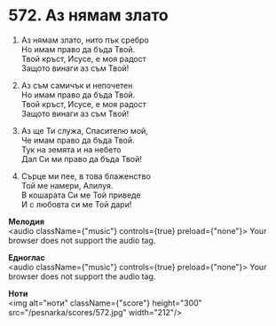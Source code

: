 # 572. Аз нямам злато

1. Аз нямам злато, нито пък сребро  
Но имам право да бъда Твой.  
Твой кръст, Исусе, е моя радост  
Защото винаги аз съм Твой!  

2. Аз съм самичък и непочетен  
Но имам право да бъда Твой.  
Твой кръст, Исусе, е моя радост  
Защото винаги аз съм Твой!  

3. Аз ще Ти служа, Спасителю мой,  
Че имам право да бъда Твой.  
Тук на земята и на небето  
Дал Си ми право да бъда Твой!

4. Сърце ми пее, в това блаженство  
Той ме намери, Алилуя.  
В кошарата Си ме Той приведе  
И с любовта си ме Той дари!

**Мелодия**  
<audio className={"music"} controls={true} preload={"none"}>
    <source src="/pesnarka/mp3/572.mp3" type="audio/mpeg"/>
    Your browser does not support the audio tag.
</audio>

**Едноглас**  
<audio className={"music"} controls={true} preload={"none"}>
    <source src="/pesnarka/transp/572.mp3" type="audio/mpeg"/>
    Your browser does not support the audio tag.
</audio>

**Ноти**  
<img alt="ноти" className={"score"} height="300" src="/pesnarka/scores/572.jpg" width="212"/>
